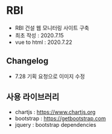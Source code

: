 # RBI
- RBI 건설 웹 모니터링 사이트 구축
- 최초 작성 : 2020.7.15
- vue to html : 2020.7.22

## Changelog
- 7.28 기획 요청으로 이미지 수정

## 사용 라이브러리
- chartjs : https://www.chartjs.org
- bootstrap : https://getbootstrap.com
- jquery : bootstrap dependencies
